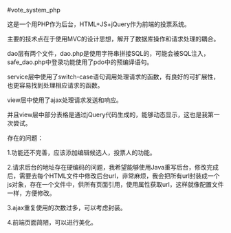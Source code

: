 #vote_system_php

这是一个用PHP作为后台，HTML+JS+jQuery作为前端的投票系统。

主要的技术点在于使用MVC的设计思想，解开了数据库操作和请求处理的耦合。

dao层有两个文件，dao.php是使用字符串拼接SQL的，可能会被SQL注入，safe_dao.php中登录功能使用了pdo中的预编译语句。

service层中使用了switch-case语句调用处理请求的函数，有良好的可扩展性，也更容易找到处理相应请求的函数。

view层中使用了ajax处理请求发送和响应。

并且view层中部分表格是通过jQuery代码生成的，能够动态显示，这也是我第一次尝试。

存在的问题：

1.功能还不完善，应该添加编辑候选人，投票人的功能。

2.请求后台的地址存在硬编码的问题，我希望能够使用Java重写后台，修改完成后，需要去每个HTML文件中修改后台url，非常麻烦，我会把所有url封装成一个js对象，存在一个文件中，供所有页面引用，使用属性获取url，这样就像配置文件一样，方便修改。

3.ajax重复使用的次数过多，可以考虑封装。

4.前端页面简陋，可以进行美化。
